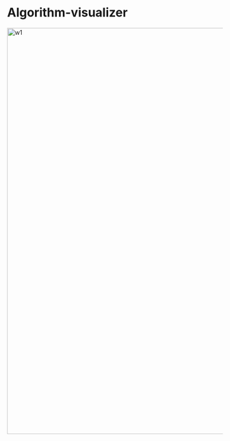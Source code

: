 # Algorithm-visualizer
<img width="949" alt="w1" src="https://github.com/Yashtyagi1712/Algorithm-visualizer/assets/92299030/07116017-68a9-4965-ad3f-0cf2f61c7ba2">
